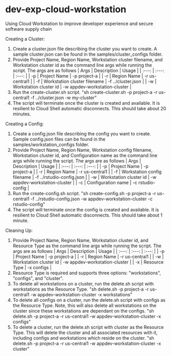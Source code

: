 # dev-exp-cloud-workstation
Using Cloud Workstation to improve developer experience and secure software supply chain 

Creating a Cluster: 
1. Create a cluster.json file describing the cluster you want to create. A sample cluster.json can be found in the samples/cluster_configs folder.
2. Provide Project Name, Region Name, Workstation cluster filename, and Workstation cluster id as the command line args while running the script. The args are as follows 
| Args | Description | Usage |
| :---: | :---: | :---: |
| -p | Project Name | -p project-a |
| -r | Region Name | -r us-central1 |
| -f | Workstation cluster filename | -f ../cluster.json |
| -w | Workstation cluster id | -w appdev-workstation-cluster |
3. Run the create-cluster.sh script. "sh create-cluster.sh -p project-a -r us-central1 -f ../cluster.json -w my-cluster"
4. The script will terminate once the cluster is created and available. It is resilient to Cloud Shell automatic disconnects. This should take about 20 minutes.

Creating a Config:
1. Create a config.json file describing the config you want to create. Sample config.json files can be found in the samples/workstation_configs folder.
2. Provide Project Name, Region Name, Workstation config filename, Workstation cluster id, and Configuration name as the command line args while running the script. The args are as follows 
| Args | Description | Usage |
| :---: | :---: | :---: |
| -p | Project Name | -p project-a |
| -r | Region Name | -r us-central1 |
| -f | Workstation config filename | -f ../rstudio-config.json |
| -w | Workstation cluster id | -w appdev-workstation-cluster |
| -c | Configuration name | -c rstudio-config |
3. Run the create-config.sh script. "sh create-config.sh -p project-a -r us-central1 -f ../rstudio-config.json -w appdev-workstation-cluster -c rstudio-config"
4. The script will terminate once the config is created and available. It is resilient to Cloud Shell automatic disconnects. This should take about 1 minute.

Cleaning Up:
1. Provide Project Name, Region Name, Workstation cluster id, and Resource Type as the command line args while running the script. The args are as follows 
| Args | Description | Usage |
| :---: | :---: | :---: |
| -p | Project Name | -p project-a |
| -r | Region Name | -r us-central1 |
| -w | Workstation cluster id | -w appdev-workstation-cluster |
| -x | Resource Type | -x configs |
2. Resource Type is required and supports three options: "workstations", "configs", and "cluster".
3. To delete all workstations on a cluster, run the delete.sh script with workstations as the Resource Type.
    "sh delete.sh -p project-a -r us-central1 -w appdev-workstation-cluster -x workstations"
4. To delete all configs on a cluster, run the delete.sh script with configs as the Resource Type. Note, this will also delete all workstations on the cluster since these workstations are dependant on the configs.
    "sh delete.sh -p project-a -r us-central1 -w appdev-workstation-cluster -x configs"
5. To delete a cluster, run the delete.sh script with cluster as the Resource Type. This will delete the cluster and all associated resources with it, including configs and workstations which reside on the cluster. 
    "sh delete.sh -p project-a -r us-central1 -w appdev-workstation-cluster -x cluster"
